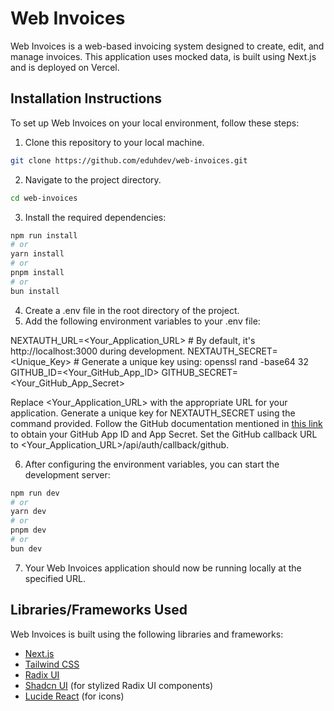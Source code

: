 # Web Invoices

Web Invoices is a web-based invoicing system designed to create, edit, and manage invoices.
This application uses mocked data, is built using Next.js and is deployed on Vercel.

## Installation Instructions

To set up Web Invoices on your local environment, follow these steps:

1. Clone this repository to your local machine.

```bash 
git clone https://github.com/eduhdev/web-invoices.git
```

2. Navigate to the project directory.

```bash
cd web-invoices
```

3. Install the required dependencies:

```bash
npm run install 
# or
yarn install
# or
pnpm install
# or
bun install
```

4. Create a .env file in the root directory of the project.
5. Add the following environment variables to your .env file:

NEXTAUTH_URL=<Your_Application_URL> # By default, it's http://localhost:3000 during development.
NEXTAUTH_SECRET=<Unique_Key> # Generate a unique key using: openssl rand -base64 32
GITHUB_ID=<Your_GitHub_App_ID>
GITHUB_SECRET=<Your_GitHub_App_Secret>

Replace <Your_Application_URL> with the appropriate URL for your application.
Generate a unique key for NEXTAUTH_SECRET using the command provided.
Follow the GitHub documentation mentioned in [this link](https://docs.github.com/en/apps/oauth-apps/building-oauth-apps/authenticating-to-the-rest-api-with-an-oauth-app) to obtain your GitHub App ID and App Secret.
Set the GitHub callback URL to <Your_Application_URL>/api/auth/callback/github.

6. After configuring the environment variables, you can start the development server:

```bash
npm run dev
# or
yarn dev
# or
pnpm dev
# or
bun dev
```

7. Your Web Invoices application should now be running locally at the specified URL.

## Libraries/Frameworks Used

Web Invoices is built using the following libraries and frameworks:

- [Next.js](https://nextjs.org/)
- [Tailwind CSS](https://tailwindcss.com/)
- [Radix UI](https://www.radix-ui.com/)
- [Shadcn UI](https://ui.shadcn.com/) (for stylized Radix UI components)
- [Lucide React](https://lucide.dev/guide/packages/lucide-react) (for icons)

